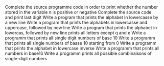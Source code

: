Complete the source programme code in order to print whether the number stored in the variable n is positive or negative
Complete the source code and print last digit
Write a program that prints the alphabet in lowercasse by a new line
Write a program that prints the alphabets in lowercasse  and uppercase, followed by new line
Write a program that prints the alphabet in lowercas, followed by new line prints all letters except q and e
Write a  programm that prints all single digit numbers of base 10
Write a programm that prints all single numbers of basse  10 starting from 0
Write a programm that prints the alphabet in lowercase inverse
Write a programm that prints all numbers in base16
Write a programm prints all possible combinaisons of single-digit numbers
